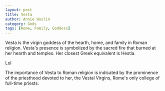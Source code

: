 ```yaml
---
layout: post
title: Vesta
author: Annie Hoslin
category: Gods
tags: [Home, Family, Goddess]
---
```

Vesta is the virgin goddess of the hearth, home, and family in Roman religion. Vesta's presence is symbolized by the sacred fire that burned at her hearth and temples. Her closest Greek equivalent is Hestia.

Lol

The importance of Vesta to Roman religion is indicated by the prominence of the priesthood devoted to her, the Vestal Virgins, Rome's only college of full-time priests.